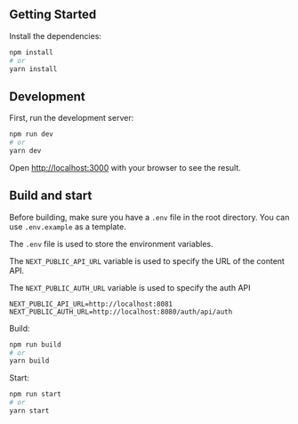 ## Getting Started
Install the dependencies:

```bash
npm install
# or
yarn install
```

## Development

First, run the development server:

```bash
npm run dev
# or
yarn dev
```

Open [http://localhost:3000](http://localhost:3000) with your browser to see the result.

## Build and start

Before building, make sure you have a `.env` file in the root directory. You can use `.env.example` as a template.

The `.env` file is used to store the environment variables.

The `NEXT_PUBLIC_API_URL` variable is used to specify the URL of the content API.

The `NEXT_PUBLIC_AUTH_URL` variable is used to specify the auth API

```
NEXT_PUBLIC_API_URL=http://localhost:8081
NEXT_PUBLIC_AUTH_URL=http://localhost:8080/auth/api/auth
```

Build:

```Bash
npm run build
# or
yarn build
```

Start:

```Bash
npm run start
# or
yarn start
```